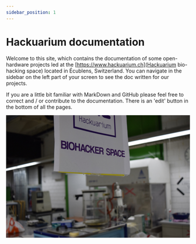 ```yaml
---
sidebar_position: 1
---
```


# Hackuarium documentation

Welcome to this site, which contains the documentation of some open-hardware projects led at the [https://www.hackuarium.ch](Hackuarium bio-hacking space) located in Écublens, Switzerland. You can navigate in the sidebar on the left part of your screen to see the doc written for our projects.

If you are a little bit familiar with MarkDown and GitHub please feel free to correct and / or contribute to the documentation. There is an 'edit' button in the bottom of all the pages.

![intro-pic.JPG](intro-pic.JPG)
